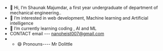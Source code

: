 - 👋 Hi, I’m Shaunak Majumdar, a first year undergraduate of department of mechanical engineering..
- 👀 I’m interested in web development, Machine learning and Artificial intelligence
- 🌱 I’m currently learning  coding , AI and ML
- CONTACT  email --- nanoheist007@gmail.com
- - 😄 Pronouns---- Mr Dolittle
  

<!---
23ME30056/23ME30056 is a ✨ special ✨ repository because its `README.md` (this file) appears on your GitHub profile.
You can click the Preview link to take a look at your changes.
--->
